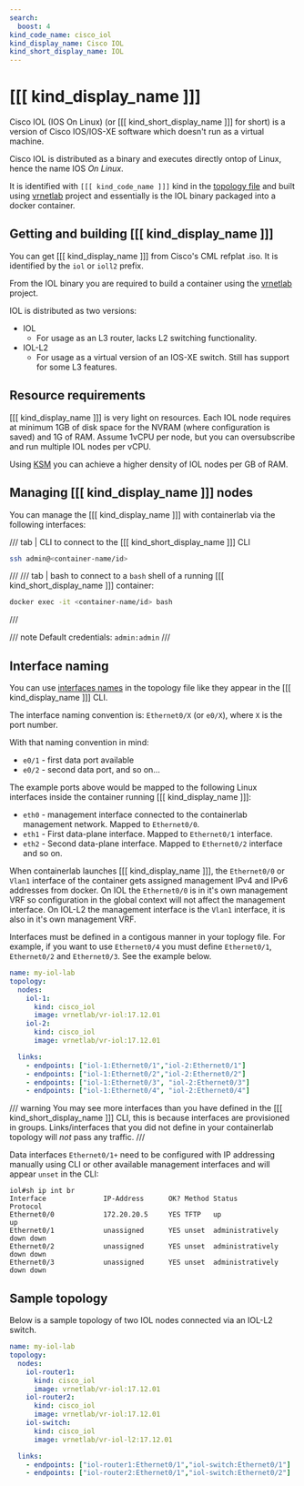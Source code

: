 ```yaml
---
search:
  boost: 4
kind_code_name: cisco_iol
kind_display_name: Cisco IOL
kind_short_display_name: IOL
---
```

# [[[ kind_display_name ]]]

Cisco IOL (IOS On Linux) (or [[[ kind_short_display_name ]]] for short) is a version of Cisco IOS/IOS-XE software which doesn't run as a virtual machine. 

Cisco IOL is distributed as a binary and executes directly ontop of Linux, hence the name IOS *On Linux*.

It is identified with `[[[ kind_code_name ]]]` kind in the [topology file](../topo-def-file.md) and built using [vrnetlab](../vrnetlab.md) project and essentially is the IOL binary packaged into a docker container.

## Getting and building [[[ kind_display_name ]]]

You can get [[[ kind_display_name ]]] from Cisco's CML refplat .iso. It is identified by the `iol` or `ioll2` prefix. 

From the IOL binary you are required to build a container using the [vrnetlab](../vrnetlab.md) project.

IOL is distributed as two versions:

- IOL
    - For usage as an L3 router, lacks L2 switching functionality.
- IOL-L2
    - For usage as a virtual version of an IOS-XE switch. Still has support for some L3 features.

## Resource requirements

[[[ kind_display_name ]]] is very light on resources. Each IOL node requires at minimum 1GB of disk space for the NVRAM (where configuration is saved) and 1G of RAM. Assume 1vCPU per node, but you can oversubscribe and run multiple IOL nodes per vCPU.

Using [KSM](../vrnetlab.md#memory-optimization) you can achieve a higher density of IOL nodes per GB of RAM.

## Managing [[[ kind_display_name ]]] nodes

You can manage the [[[ kind_display_name ]]] with containerlab via the following interfaces:

/// tab | CLI
to connect to the [[[ kind_short_display_name ]]] CLI

```bash
ssh admin@<container-name/id>
```

///
/// tab | bash
to connect to a `bash` shell of a running [[[ kind_short_display_name ]]] container:

```bash
docker exec -it <container-name/id> bash
```

///

/// note
Default credentials: `admin:admin`
///

## Interface naming

You can use [interfaces names](../topo-def-file.md#interface-naming) in the topology file like they appear in the [[[ kind_display_name ]]] CLI.

The interface naming convention is: `Ethernet0/X` (or `e0/X`), where `X` is the port number.

With that naming convention in mind:

- `e0/1` - first data port available
- `e0/2` - second data port, and so on...

The example ports above would be mapped to the following Linux interfaces inside the container running [[[ kind_display_name ]]]:

- `eth0` - management interface connected to the containerlab management network. Mapped to `Ethernet0/0`.
- `eth1` - First data-plane interface. Mapped to `Ethernet0/1` interface.
- `eth2` - Second data-plane interface. Mapped to `Ethernet0/2` interface and so on.

When containerlab launches [[[ kind_display_name ]]], the `Ethernet0/0` or `Vlan1` interface of the container gets assigned management IPv4 and IPv6 addresses from docker. On IOL the `Ethernet0/0` is in it's own management VRF so configuration in the global context will not affect the management interface. On IOL-L2 the management interface is the `Vlan1` interface, it is also in it's own management VRF.


Interfaces must be defined in a contigous manner in your toplogy file. For example, if you want to use `Ethernet0/4` you must define `Ethernet0/1`, `Ethernet0/2` and `Ethernet0/3`. See the example below.

```yaml
name: my-iol-lab
topology:
  nodes:
    iol-1:
      kind: cisco_iol
      image: vrnetlab/vr-iol:17.12.01
    iol-2:
      kind: cisco_iol
      image: vrnetlab/vr-iol:17.12.01

  links:
    - endpoints: ["iol-1:Ethernet0/1","iol-2:Ethernet0/1"] 
    - endpoints: ["iol-1:Ethernet0/2","iol-2:Ethernet0/2"]
    - endpoints: ["iol-1:Ethernet0/3", "iol-2:Ethernet0/3"]
    - endpoints: ["iol-1:Ethernet0/4", "iol-2:Ethernet0/4"]
```

/// warning
You may see more interfaces than you have defined in the [[[ kind_short_display_name ]]] CLI, this is because interfaces are provisioned in groups. Links/interfaces that you did not define in your containerlab topology will *not* pass any traffic.
///

Data interfaces `Ethernet0/1+` need to be configured with IP addressing manually using CLI or other available management interfaces and will appear `unset` in the CLI:

```
iol#sh ip int br
Interface              IP-Address      OK? Method Status                Protocol
Ethernet0/0            172.20.20.5     YES TFTP   up                    up
Ethernet0/1            unassigned      YES unset  administratively down down
Ethernet0/2            unassigned      YES unset  administratively down down
Ethernet0/3            unassigned      YES unset  administratively down down
```
## Sample topology

Below is a sample topology of two IOL nodes connected via an IOL-L2 switch.

```yaml
name: my-iol-lab
topology:
  nodes:
    iol-router1:
      kind: cisco_iol
      image: vrnetlab/vr-iol:17.12.01
    iol-router2:
      kind: cisco_iol
      image: vrnetlab/vr-iol:17.12.01
    iol-switch:
      kind: cisco_iol
      image: vrnetlab/vr-iol-l2:17.12.01

  links:
    - endpoints: ["iol-router1:Ethernet0/1","iol-switch:Ethernet0/1"] 
    - endpoints: ["iol-router2:Ethernet0/1","iol-switch:Ethernet0/2"]
```
